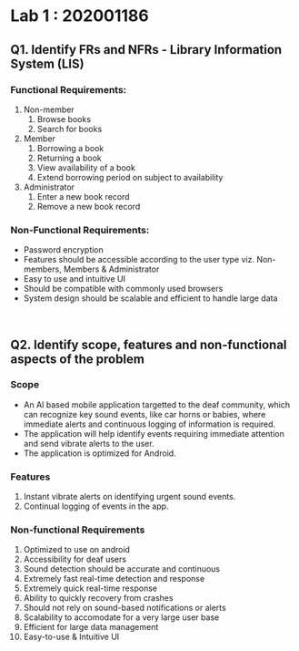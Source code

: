 # Lab 1 : 202001186

## Q1. Identify FRs and NFRs - Library Information System (LIS)

### Functional Requirements: 

1. Non-member
    1. Browse books
    2. Search for books
2. Member
    1. Borrowing a book
    2. Returning a book
    3. View availability of a book
    4. Extend borrowing period on subject to availability
3. Administrator
    1. Enter a new book record
    2. Remove a new book record


### Non-Functional Requirements:

- Password encryption
- Features should be accessible according to the user type viz. Non-members, Members & Administrator 
- Easy to use and intuitive UI
- Should be compatible with commonly used browsers
- System design should be scalable and efficient to handle large data

<br>

## Q2. Identify scope, features and non-functional aspects of the problem

### Scope 

- An AI based mobile application targetted to the deaf community, which can recognize key sound events, like car horns or babies, where immediate alerts and continuous logging of information is required.
- The application will help identify events requiring immediate attention and send vibrate alerts to the user.
- The application is optimized for Android.


### Features

1. Instant vibrate alerts on identifying urgent sound events.
2. Continual logging of events in the app.


### Non-functional Requirements

1. Optimized to use on android
2. Accessibility for deaf users 
3. Sound detection should be accurate and continuous
4. Extremely fast real-time detection and response
5. Extremely quick real-time response
6. Ability to quickly recovery from crashes
7. Should not rely on sound-based notifications or alerts
8. Scalability to accomodate for a very large user base
9. Efficient for large data management
10. Easy-to-use & Intuitive UI

